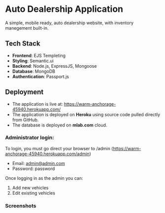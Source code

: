 # Auto Dealership Application

A simple, mobile ready, auto dealership website, with inventory manegement built-in. 

## Tech Stack

-  **Frontend**: EJS Templeting
-  **Styling**: Semantic.ui
-  **Backend**: Node.js, ExpressJS, Mongoose
-  **Database**: MongoDB
-  **Authentication**: Passport.js

## Deployment
-  The application is live at: https://warm-anchorage-45940.herokuapp.com/
-  The application is deployed on **Heroku** using source code pulled directly from GitHub.
-  The database is deployed on **mlab.com** cloud. 

### Administrator login:
 To login, you must go direct your browser to /admin (https://warm-anchorage-45940.herokuapp.com/admin)
-  Email: admin@admin.com
-  Password: password

Once logging in as the admin you can:
1. Add new vehicles
2. Edit existing vehicles

### Screenshots

